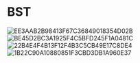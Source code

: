 # BST
![EE3AAB2B98413F67C36849018354D02B](https://user-images.githubusercontent.com/110986455/188308326-d507cb34-7a43-4e2e-b30f-327eee534929.jpg)
![BE45D2BC3A1925F4C5BFD245F1A0481C](https://user-images.githubusercontent.com/110986455/188308330-d258093e-8c2e-4df6-acf0-9a075b246cb1.jpg)
![22B4E4F4B13F12F4B3C5CB49E17C8DE4](https://user-images.githubusercontent.com/110986455/188308335-77e4f5ab-90c2-4768-b78f-5b8087eeb58b.jpg)
![1B22C90A10880851F3CBD3DB1A960E37](https://user-images.githubusercontent.com/110986455/188308340-9f6d4c73-8bd8-45f2-b8ce-abc604c2ae40.jpg)
